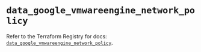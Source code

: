 # `data_google_vmwareengine_network_policy`

Refer to the Terraform Registry for docs: [`data_google_vmwareengine_network_policy`](https://registry.terraform.io/providers/hashicorp/google-beta/6.8.0/docs/data-sources/google_vmwareengine_network_policy).
